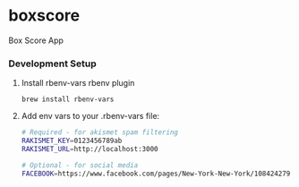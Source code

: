 boxscore
========

Box Score App

### Development Setup

1. Install rbenv-vars rbenv plugin

    `brew install rbenv-vars`

2. Add env vars to your .rbenv-vars file:
    ```bash
    # Required - for akismet spam filtering
    RAKISMET_KEY=0123456789ab
    RAKISMET_URL=http://localhost:3000

    # Optional - for social media
    FACEBOOK=https://www.facebook.com/pages/New-York-New-York/108424279189115
    ```
